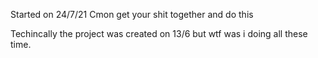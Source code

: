 Started on 24/7/21
Cmon get your shit together and do this

Techincally the project was created on 13/6 but wtf was i doing all these time.